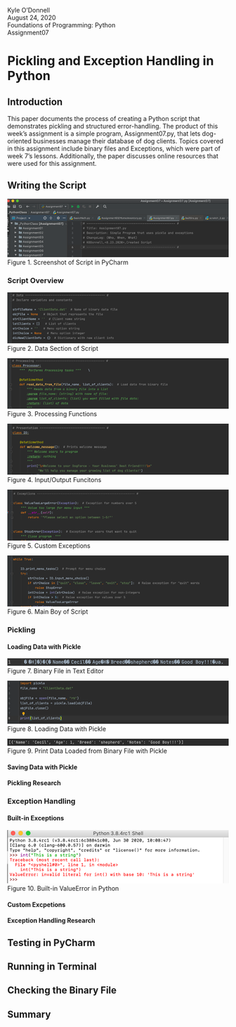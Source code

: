 Kyle O’Donnell  
August 24, 2020  
Foundations of Programming: Python  
Assignment07  

# Pickling and Exception Handling in Python 

## Introduction  
This paper documents the process of creating a Python script that demonstrates pickling and structured error-handling. The product of this week’s assignment is a simple program, Assignment07.py, that lets dog-oriented businesses manage their database of dog clients. Topics covered in this assignment include binary files and Exceptions, which were part of week 7’s lessons. Additionally, the paper discusses online resources that were used for this assignment. 

## Writing the Script 


![Screenshot of new script in PyCharm](https://raw.githubusercontent.com/kylenod/ITFDN-Mod07/master/Images/Picture1.png "Script in PyCharm")
Figure 1. Screenshot of Script in PyCharm

### Script Overview

![Screenshot of new script in PyCharm](https://raw.githubusercontent.com/kylenod/ITFDN-Mod07/master/Images/Picture2.png)   
Figure 2. Data Section of Script  

![Screenshot of new script in PyCharm](https://raw.githubusercontent.com/kylenod/ITFDN-Mod07/master/Images/Picture3.png)
Figure 3. Processing Functions

![Screenshot of new script in PyCharm](https://raw.githubusercontent.com/kylenod/ITFDN-Mod07/master/Images/Picture4.png)
Figure 4. Input/Output Funcitons

![Screenshot of new script in PyCharm](https://raw.githubusercontent.com/kylenod/ITFDN-Mod07/master/Images/Picture5.png)
Figure 5. Custom Exceptions

![Screenshot of new script in PyCharm](https://raw.githubusercontent.com/kylenod/ITFDN-Mod07/master/Images/Picture6.png)
Figure 6. Main Boy of Script

### Pickling
#### Loading Data with Pickle
![Screenshot of new script in PyCharm](https://raw.githubusercontent.com/kylenod/ITFDN-Mod07/master/Images/Picture7.png)
Figure 7. Binary File in Text Editor

![Screenshot of new script in PyCharm](https://raw.githubusercontent.com/kylenod/ITFDN-Mod07/master/Images/Picture8.png)
Figure 8. Loading Data with Pickle

![Screenshot of new script in PyCharm](https://raw.githubusercontent.com/kylenod/ITFDN-Mod07/master/Images/Picture9.png)
Figure 9. Print Data Loaded from Binary File with Pickle

#### Saving Data with Pickle 


#### Pickling Research


### Exception Handling
#### Built-in Exceptions

![Screenshot of new script in PyCharm](https://raw.githubusercontent.com/kylenod/ITFDN-Mod07/master/Images/Picture10.png)
Figure 10. Built-in ValueError in Python


#### Custom Excpetions
#### Exception Handling Research
## Testing in PyCharm   
## Running in Terminal  
## Checking the Binary File 
## Summary 
